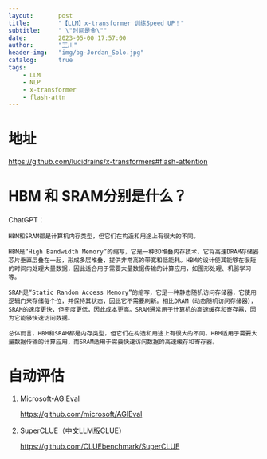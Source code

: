 ```yaml
---
layout:       post
title:        "【LLM】x-transformer 训练Speed UP！"
subtitle:     " \"时间是金\""
date:         2023-05-00 17:57:00
author:       "王川"
header-img:   "img/bg-Jordan_Solo.jpg"
catalog:      true
tags:
    - LLM
    - NLP
    - x-transformer
    - flash-attn
---
```


# 地址

https://github.com/lucidrains/x-transformers#flash-attention

# HBM 和 SRAM分别是什么？

ChatGPT：

    HBM和SRAM都是计算机内存类型，但它们在构造和用途上有很大的不同。
    
    HBM是“High Bandwidth Memory”的缩写，它是一种3D堆叠内存技术，它将高速DRAM存储器芯片垂直层叠在一起，形成多层堆叠，提供非常高的带宽和低能耗。HBM的设计使其能够在很短的时间内处理大量数据，因此适合用于需要大量数据传输的计算应用，如图形处理、机器学习等。
    
    SRAM是“Static Random Access Memory”的缩写，它是一种静态随机访问存储器，它使用逻辑门来存储每个位，并保持其状态，因此它不需要刷新。相比DRAM（动态随机访问存储器），SRAM的速度更快，但密度更低，因此成本更高。SRAM通常用于计算机的高速缓存和寄存器，因为它能够快速访问数据。
    
    总体而言，HBM和SRAM都是内存类型，但它们在构造和用途上有很大的不同。HBM适用于需要大量数据传输的计算应用，而SRAM适用于需要快速访问数据的高速缓存和寄存器。

# 自动评估

1. Microsoft-AGIEval

    https://github.com/microsoft/AGIEval

2. SuperCLUE（中文LLM版CLUE）

    https://github.com/CLUEbenchmark/SuperCLUE